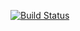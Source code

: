 [![Build Status](https://travis-ci.org/lsv/Yatzee.svg?branch=master)](https://travis-ci.org/lsv/Yatzee) 